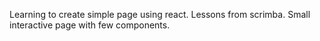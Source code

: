 Learning to create simple page using react. Lessons from scrimba.
Small interactive page with few components.
